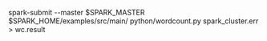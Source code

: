 
spark-submit --master $SPARK_MASTER $SPARK_HOME/examples/src/main/ python/wordcount.py spark_cluster.err > wc.result
